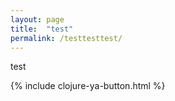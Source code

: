 ```yaml
---
layout: page
title:  "test"
permalink: /testtesttest/
---
```


test

{% include clojure-ya-button.html %}
